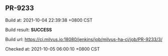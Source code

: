 <h2><a name="pr-9233" class="anchor" href="#pr-9233" rel="nofollow" aria-hidden="true"><span class="octicon octicon-link"></span></a>PR-9233</h2>

<p>Build at: 2021-10-04 22:39:38 +0800 CST</p>

<p>Build result: <strong>SUCCESS</strong></p>

<p>Build url: <a href="https://ci.milvus.io:18080/jenkins/job/milvus-ha-ci/job/PR-9233/3/" rel="nofollow">https://ci.milvus.io:18080/jenkins/job/milvus-ha-ci/job/PR-9233/3/</a></p>

<p>Checked at: 2021-10-05 06:00:10 +0800 CST</p>
